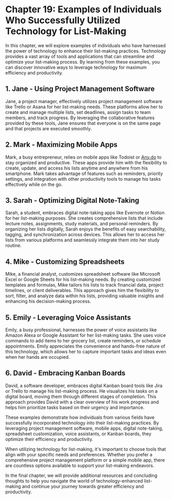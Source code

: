 Chapter 19: Examples of Individuals Who Successfully Utilized Technology for List-Making
========================================================================================

In this chapter, we will explore examples of individuals who have harnessed the power of technology to enhance their list-making practices. Technology provides a vast array of tools and applications that can streamline and optimize your list-making process. By learning from these examples, you can discover innovative ways to leverage technology for maximum efficiency and productivity.

**1. Jane - Using Project Management Software**
-----------------------------------------------

Jane, a project manager, effectively utilizes project management software like Trello or Asana for her list-making needs. These platforms allow her to create and manage multiple lists, set deadlines, assign tasks to team members, and track progress. By leveraging the collaborative features provided by these tools, Jane ensures that everyone is on the same page and that projects are executed smoothly.

**2. Mark - Maximizing Mobile Apps**
------------------------------------

Mark, a busy entrepreneur, relies on mobile apps like Todoist or [Any.do](http://Any.do) to stay organized and productive. These apps provide him with the flexibility to create, update, and access his lists anytime and anywhere from his smartphone. Mark takes advantage of features such as reminders, priority settings, and integration with other productivity tools to manage his tasks effectively while on the go.

**3. Sarah - Optimizing Digital Note-Taking**
---------------------------------------------

Sarah, a student, embraces digital note-taking apps like Evernote or Notion for her list-making purposes. She creates comprehensive lists that include lecture notes, assignments, study materials, and personal reminders. By organizing her lists digitally, Sarah enjoys the benefits of easy searchability, tagging, and synchronization across devices. This allows her to access her lists from various platforms and seamlessly integrate them into her study routine.

**4. Mike - Customizing Spreadsheets**
--------------------------------------

Mike, a financial analyst, customizes spreadsheet software like Microsoft Excel or Google Sheets for his list-making needs. By creating customized templates and formulas, Mike tailors his lists to track financial data, project timelines, or client deliverables. This approach gives him the flexibility to sort, filter, and analyze data within his lists, providing valuable insights and enhancing his decision-making process.

**5. Emily - Leveraging Voice Assistants**
------------------------------------------

Emily, a busy professional, harnesses the power of voice assistants like Amazon Alexa or Google Assistant for her list-making tasks. She uses voice commands to add items to her grocery list, create reminders, or schedule appointments. Emily appreciates the convenience and hands-free nature of this technology, which allows her to capture important tasks and ideas even when her hands are occupied.

**6. David - Embracing Kanban Boards**
--------------------------------------

David, a software developer, embraces digital Kanban board tools like Jira or Trello to manage his list-making process. He visualizes his tasks on a digital board, moving them through different stages of completion. This approach provides David with a clear overview of his work progress and helps him prioritize tasks based on their urgency and importance.

These examples demonstrate how individuals from various fields have successfully incorporated technology into their list-making practices. By leveraging project management software, mobile apps, digital note-taking, spreadsheet customization, voice assistants, or Kanban boards, they optimize their efficiency and productivity.

When utilizing technology for list-making, it's important to choose tools that align with your specific needs and preferences. Whether you prefer a comprehensive project management platform or a simple mobile app, there are countless options available to support your list-making endeavors.

In the final chapter, we will provide additional resources and concluding thoughts to help you navigate the world of technology-enhanced list-making and continue your journey towards greater efficiency and productivity.

